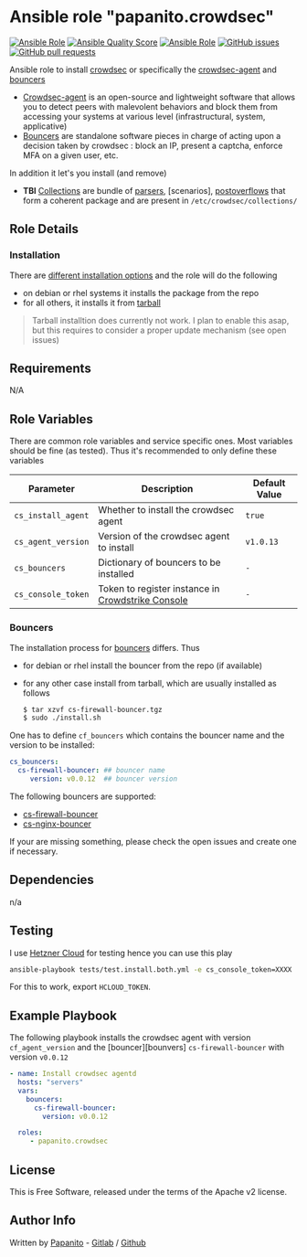 # Ansible role "papanito.crowdsec" <!-- omit in toc -->

[![Ansible Role](https://img.shields.io/ansible/role/57402)](https://galaxy.ansible.com/papanito/cloudflared) [![Ansible Quality Score](https://img.shields.io/ansible/quality/57402)](https://galaxy.ansible.com/papanito/cloudflared) [![Ansible Role](https://img.shields.io/ansible/role/d/57402)](https://galaxy.ansible.com/papanito/cloudflared) [![GitHub issues](https://img.shields.io/github/issues/papanito/ansible-role-crowdsec)](https://github.com/papanito/ansible-role-crowdsec/issues) [![GitHub pull requests](https://img.shields.io/github/issues-pr/papanito/ansible-role-crowdsec)](https://github.com/papanito/ansible-role-crowdsec/pulls)


Ansible role to install [crowdsec][crowdsec-git] or specifically the [crowdsec-agent][crowdsec-git] and [bouncers][crowdsec-hub]

- [Crowdsec-agent][crowdsec-git] is an open-source and lightweight software that allows you to detect peers with malevolent behaviors and block them from accessing your systems at various level (infrastructural, system, applicative)
- [Bouncers][bouncers] are standalone software pieces in charge of acting upon a decision taken by crowdsec : block an IP, present a captcha, enforce MFA on a given user, etc.

In addition it let's you install (and remove)

- **TBI** [Collections][collections] are bundle of [parsers], [scenarios], [postoverflows] that form a coherent package and are present in `/etc/crowdsec/collections/`

## Role Details

### Installation

There are [different installation options][installation] and the role will do the following

- on debian or rhel systems it installs the package from the repo
- for all others, it installs it from [tarball](https://doc.crowdsec.net/Crowdsec/v1/getting_started/installation/#using-the-unattended-wizard)

> Tarball installtion does currently not work. I plan to enable this asap, but this requires to consider a proper update mechanism (see open issues)

## Requirements

N/A

## Role Variables

There are common role variables and service specific ones. Most variables should be fine (as tested). Thus it's recommended to only define these variables

| Parameter          | Description                                                                   | Default Value |
| ------------------ | ----------------------------------------------------------------------------- | ------------- |
| `cs_install_agent` | Whether to install the crowdsec agent                                         | `true`        |
| `cs_agent_version` | Version of the crowdsec agent to install                                      | `v1.0.13`     |
| `cs_bouncers`      | Dictionary of bouncers to be installed                                        | `-`           |
| `cs_console_token` | Token to register instance in [Crowdstrike Console](https://app.crowdsec.net) | `-`           |

### Bouncers

The installation process for [bouncers] differs. Thus

- for debian or rhel install the bouncer from the repo (if available)
- for any other case install from tarball, which are usually installed as follows

   ```bash
   $ tar xzvf cs-firewall-bouncer.tgz
   $ sudo ./install.sh
   ```

One has to define `cf_bouncers` which contains the bouncer name and the version to be installed:

```yaml
cs_bouncers:
  cs-firewall-bouncer: ## bouncer name
     version: v0.0.12  ## bouncer version
```

The following bouncers are supported:

- [cs-firewall-bouncer](https://hub.crowdsec.net/author/crowdsecurity/bouncers/cs-firewall-bouncer)
- [cs-nginx-bouncer](https:/hub.crowdsec.net/author/crowdsecurity/bouncers/cs-nginx-bouncer)
<!-- [cs-custom-bouncer](https://hub.crowdsec.net/author/crowdsecurity/bouncers/cs-custom-bouncer) -->

If your are missing something, please check the open issues and create one if necessary.
## Dependencies

n/a

## Testing

I use [Hetzner Cloud](https://console.hetzner.cloud) for testing hence you can use this play

```bash
ansible-playbook tests/test.install.both.yml -e cs_console_token=XXXX
```

For this to work, export `HCLOUD_TOKEN`.

## Example Playbook

The following playbook installs the crowdsec agent with version `cf_agent_version` and the [bouncer][bounvers] `cs-firewall-bouncer` with version `v0.0.12`

```yml
- name: Install crowdsec agentd
  hosts: "servers"
  vars:
    bouncers:
      cs-firewall-bouncer:
        version: v0.0.12

  roles:
     - papanito.crowdsec
```

## License

This is Free Software, released under the terms of the Apache v2 license.

## Author Info

Written by [Papanito](https://wyssmann.com) - [Gitlab](https://gitlab.com/papanito) / [Github](https://github.com/papanito)


[crowdsec-doc]: https://doc.crowdsec.net/
[crowdsec-git]: https://github.com/crowdsecurity/crowdsec
[crowdsec-hub]: https://hub.crowdsec.net/
[installation]: https://doc.crowdsec.net/Crowdsec/v1/getting_started/installation/#
[csli alerts]: https://docs.crowdsec.net/docs/cscli/cscli_alerts/
[bouncers]: https://docs.crowdsec.net/docs/bouncers/intro/
[cscli bouncers]: https://docs.crowdsec.net/docs/cscli/cscli_bouncers/
[collections]: https://docs.crowdsec.net/docs/collections/intro
[cscli collections]: https://docs.crowdsec.net/docs/cscli/cscli_collections/
[parsers]: https://docs.crowdsec.net/docs/parsers/intro/
[cscli parsers]: https://docs.crowdsec.net/docs/cscli/cscli_parsers/
[decisions]: https://docs.crowdsec.net/docs/decisions/intro/
[Decision object documentation]: https://pkg.go.dev/github.com/crowdsecurity/crowdsec/pkg/models#Decision
[cscli decisions]: https://docs.crowdsec.net/docs/cscli/cscli_decisions/
[postoverflows]: https://docs.crowdsec.net/docs/parsers/intro/#postoverflows
[cscli postoverflows]: https://docs.crowdsec.net/docs/cscli/cscli_postoverflows/
